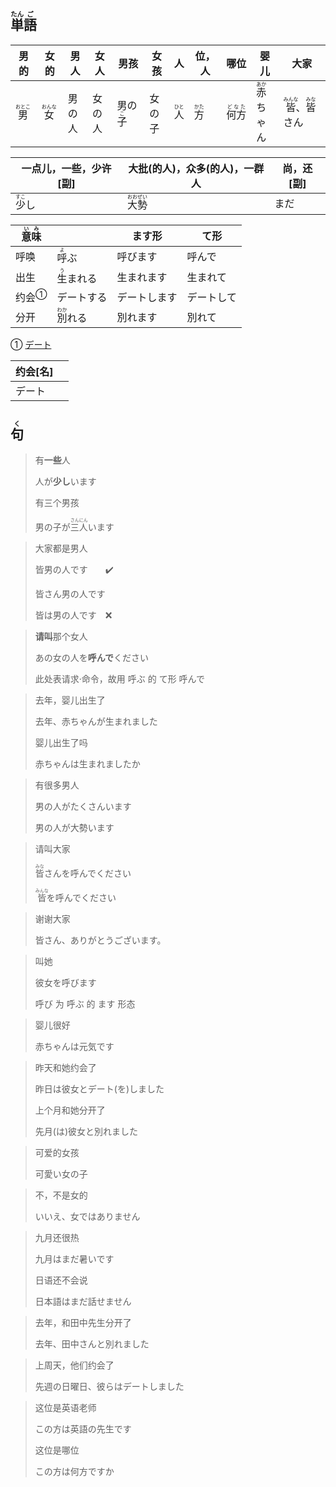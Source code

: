 ## <ruby>単<rt>たん</rt>語<rt>ご</rt></ruby>

| 男的                         | 女的                         | 男人  | 女人  | 男孩                         | 女孩  | 人                         | 位，人                       | 哪位                          | 婴儿                           | 大家                                                     |
| -------------------------- | -------------------------- | --- | --- | -------------------------- | --- | ------------------------- | ------------------------- | --------------------------- | ---------------------------- | ------------------------------------------------------ |
| <ruby>男<rt>おとこ</rt></ruby> | <ruby>女<rt>おんな</rt></ruby> | 男の人 | 女の人 | 男の<ruby>子<rt>こ</rt></ruby> | 女の子 | <ruby>人<rt>ひと</rt></ruby> | <ruby>方<rt>かた</rt></ruby> | <ruby>何方<rt>どなた</rt></ruby> | <ruby>赤<rt>あか</rt></ruby>ちゃん | <ruby>皆<rt>みんな</rt></ruby>、<ruby>皆<rt>みな</rt></ruby>さん |

| 一点儿，一些，少许[副]               | 大批(的人)，众多(的人)，一群人                     | 尚，还[副] |
| -------------------------- | ------------------------------------- | ------ |
| <ruby>少<rt>すこ</rt>し</ruby> | <ruby>大<rt>おお</rt>勢<rt>ぜい</rt></ruby> | まだ     |

| <ruby>意<rt>い</rt>味<rt>み</rt></ruby> |                                  | ます形       | て形       |
| --------------------------------------- | -------------------------------- | ------------ | ---------- |
| 呼唤                                    | <ruby>呼<rt>よ</rt>ぶ</ruby>     | 呼びます     | 呼んで     |
| 出生                                    | <ruby>生<rt>う</rt>まれる</ruby> | 生まれます   | 生まれて   |
| <a>约会</a><sup>①</sup>                 | デートする                       | デートします | デートして |
| 分开                                    | <ruby>別<rt>わか</rt>れる</ruby> | 別れます     | 別れて     |

① [デート](https://www.weblio.jp/content/%E3%83%87%E3%83%BC%E3%83%88%E3%81%97%E3%81%99%E3%82%8B)

| 约会[名] |      |
| -------- | ---- |
| デート   |      |



## <ruby>句<rt>く</rt></ruby>

> 有**一些**人
> 
> 人が**少し**います
> 
> 有三个男孩
> 
> 男の子が<ruby>三<rt>さん</rt>人<rt>にん</rt></ruby>います

> 大家都是男人
> 
> 皆男の人です　　✔️
> 
> 皆さん男の人です
> 
> 皆は男の人です　❌

> **请叫**那个女人
> 
> あの女の人を**呼んで**ください
> 
> 此处表请求·命令，故用 呼ぶ 的 て形 呼んで

> 去年，婴儿出生了
> 
> 去年、赤ちゃんが生まれました
> 
> 婴儿出生了吗
> 
> 赤ちゃんは生まれましたか

> 有很多男人
> 
> 男の人がたくさんいます
> 
> 男の人が大勢います

> 请叫大家
> 
> <ruby>皆<rt>みな</rt></ruby>さんを呼んでください
> 
> <ruby>皆<rt>みんな</rt></ruby>を呼んでください

> 谢谢大家
> 
> 皆さん、ありがとうございます。

> 叫她
> 
> 彼女を呼びます
> 
> 呼び 为 呼ぶ 的 ます 形态

> 婴儿很好
> 
> 赤ちゃんは元気です

> 昨天和她约会了
>
> 昨日は彼女とデート(を)しました
>
> 上个月和她分开了
>
> 先月(は)彼女と別れました

> 可爱的女孩
> 
> 可愛い女の子

> 不，不是女的
> 
> いいえ、女ではありません

> 九月还很热
> 
> 九月はまだ暑いです
> 
> 日语还不会说
> 
> 日本語はまだ話せません

> 去年，和田中先生分开了
> 
> 去年、田中さんと別れました

> 上周天，他们约会了
> 
> 先週の日曜日、彼らはデートしました

> 这位是英语老师
> 
> この方は英語の先生です
> 
> 这位是哪位
> 
> この方は何方ですか
